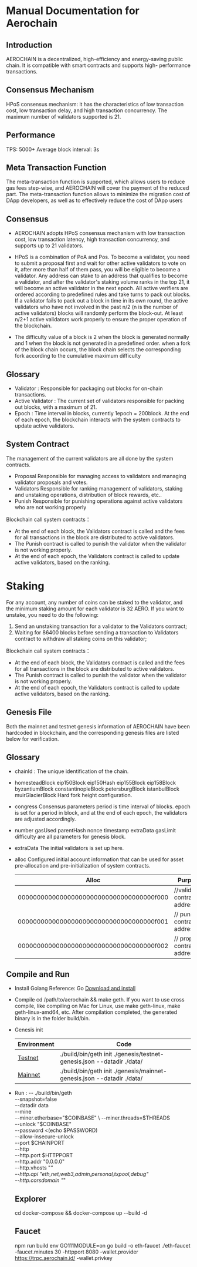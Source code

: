 # **Manual Documentation for Aerochain**

## Introduction
AEROCHAIN is a decentralized, high-efficiency and energy-saving public
chain. It is compatible with smart contracts and supports high- performance
transactions.

## Consensus Mechanism
HPoS consensus mechanism: it has the characteristics of low transaction
cost, low transaction delay, and high transaction concurrency. The
maximum number of validators supported is 21.

## Performance 
TPS: 5000+
Average block interval: 3s

## Meta Transaction Function
The meta-transaction function is supported, which allows users to reduce
gas fees step-wise, and AEROCHAIN will cover the payment of the
reduced part. The meta-transaction function allows to minimize the
migration cost of DApp developers, as well as to effectively reduce the cost
of DApp users

## Consensus
* AEROCHAIN adopts HPoS consensus mechanism with low transaction
cost, low transaction latency, high transaction concurrency, and supports
up to 21 validators.

 * HPoS is a combination of PoA and Pos. To become a validator, you need to
submit a proposal first and wait for other active validators to vote on it, after
more than half of them pass, you will be eligible to become a validator. Any
address can stake to an address that qualifies to become a validator, and
after the validator's staking volume ranks in the top 21, it will become an
active validator in the next epoch.
All active verifiers are ordered according to predefined rules and take turns
to pack out blocks. If a validator fails to pack out a block in time in its own
round, the active validators who have not involved in the past n/2 (n is the
number of active validators) blocks will randomly perform the block-out. At
least n/2+1 active validators work properly to ensure the proper operation
of the blockchain.

* The difficulty value of a block is 2 when the block is generated normally and 1 when
the block is not generated in a predefined order. when a fork of the block chain
occurs, the block chain selects the corresponding fork according to the cumulative
maximum difficulty

## Glossary
* Validator : Responsible for packaging out blocks for on-chain transactions.
* Active Validator : The current set of validators responsible for packing out
blocks, with a maximum of 21.
* Epoch : Time interval in blocks, currently 1epoch = 200block. At the end of each
epoch, the blockchain interacts with the system contracts to update active
validators.

## System Contract
The management of the current validators are all done by the system contracts.
* Proposal Responsible for managing access to validators and managing validator proposals
and votes.
* Validators Responsible for ranking management of validators, staking and unstaking
operations, distribution of block rewards, etc..
* Punish Responsible for punishing operations against active validators who are not working
properly

Blockchain call system contracts：
* At the end of each block, the Validators contract is called and the fees for all transactions
in the block are distributed to active validators.
* The Punish contract is called to punish the validator when the validator is not working
properly.
* At the end of each epoch, the Validators contract is called to update active validators,
based on the ranking.

# Staking
For any account, any number of coins can be staked to the validator, and the minimum staking
amount for each validator is 32 AERO. If you want to unstake, you need to do the following:
1. Send an unstaking transaction for a validator to the Validators contract;
2. Waiting for 86400 blocks before sending a transaction to Validators contract to withdraw all
staking coins on this validator;

Blockchain call system contracts：
* At the end of each block, the Validators contract is called and the fees for all transactions
in the block are distributed to active validators.
* The Punish contract is called to punish the validator when the validator is not working
properly.
* At the end of each epoch, the Validators contract is called to update active validators,
based on the ranking.

## Genesis File
Both the mainnet and testnet genesis information of AEROCHAIN have been hardcoded in
blockchain, and the corresponding genesis files are listed below for verification.

## Glossary
* chainId : The unique identification of the chain.
* homesteadBlock eip150Block eip150Hash eip155Block eip158Block byzantiumBlock
constantinopleBlock petersburgBlock istanbulBlock muirGlacierBlock Hard fork height
configuration.
* congress Consensus parameters period is time interval of blocks. epoch is set for a period
in block, and at the end of each epoch, the validators are adjusted accordingly.
* number gasUsed parentHash nonce timestamp extraData gasLimit difficulty are all
parameters for genesis block.
* extraData The initial validators is set up here.
* alloc Configured initial account information that can be used for asset pre-allocation and
pre-initialization of system contracts.

  | Alloc        |  Purpose    |
  | -------------| ------------|
  | 000000000000000000000000000000000000f000 | //validators contract address |
  | 000000000000000000000000000000000000f001 | // punish contract address    |
  | 000000000000000000000000000000000000f002 | // proposal contract address  |

## Compile and Run
* Install Golang
Reference: Go [Download and install](https://golang.org/doc/install)
* Compile
cd /path/to/aerochain && make geth. If you want to use cross compile, like compiling on Mac for Linux, use make geth-linux, make
geth-linux-amd64, etc.
After compilation completed, the generated binary is in the folder build/bin.
* Genesis init

  | Environment  |     Code      |
  | -------------| ------------- |
  | [Testnet](https://testnet.aeroscan.id)  | ./build/bin/geth init ./genesis/testnet-genesis.json --datadir ./data/  |
  | [Mainnet](https://aeroscan.id)          | ./build/bin/geth init ./genesis/mainnet-genesis.json --datadir ./data/  |

* Run :
  -- ./build/bin/geth \
  --snapshot=false \
  --datadir data \
  --mine \
  --miner.etherbase="$COINBASE" \
  --miner.threads=$THREADS \
  --unlock "$COINBASE" \
  --password <(echo $PASSWORD) \
  --allow-insecure-unlock \
  --port $CHAINPORT \
  --http \
  --http.port $HTTPPORT \
  --http.addr "0.0.0.0" \
  --http.vhosts "*" \
  --http.api "eth,net,web3,admin,personal,txpool,debug" \
  --http.corsdomain "*"
  
  ## Explorer
  cd docker-compose && docker-compose up --build -d
  
  ## Faucet
  npm run build
env GO111MODULE=on go build -o eth-faucet
./eth-faucet -faucet.minutes 30 -httpport 8080 -wallet.provider
https://trpc.aerochain.id/ -wallet.privkey


